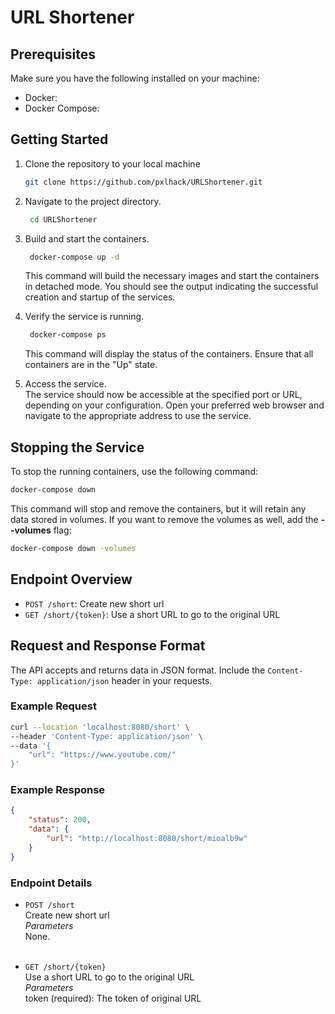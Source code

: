 # URL Shortener

## Prerequisites

Make sure you have the following installed on your machine:

- Docker:
- Docker Compose:

## Getting Started

1. Clone the repository to your local machine
    ```bash
    git clone https://github.com/pxlhack/URLShortener.git
    ```
2. Navigate to the project directory.
   ```bash
    cd URLShortener
    ```
3. Build and start the containers.
   ```bash
    docker-compose up -d
    ```
   This command will build the necessary images and start the containers in detached mode. You should see the output
   indicating the successful creation and startup of the services.
4. Verify the service is running.
   ```bash
    docker-compose ps
    ```
   This command will display the status of the containers. Ensure that all containers are in the "Up" state.

5. Access the service. <br>
   The service should now be accessible at the specified port or URL, depending on your configuration. Open your
   preferred web browser and navigate to the appropriate address to use the service.

## Stopping the Service

To stop the running containers, use the following command:

   ```bash
  docker-compose down
   ```

This command will stop and remove the containers, but it will retain any data stored in volumes. If you want to remove
the volumes as well, add the **--volumes** flag:

   ```bash
  docker-compose down -volumes

   ```

## Endpoint Overview

- `POST /short`: Create new short url
- `GET /short/{token}`: Use a short URL to go to the original URL

## Request and Response Format

The API accepts and returns data in JSON format. Include the `Content-Type: application/json` header in your requests.

### Example Request

``` bash 
curl --location 'localhost:8080/short' \
--header 'Content-Type: application/json' \
--data '{
    "url": "https://www.youtube.com/"
}'
```

### Example Response

``` json
{
    "status": 200,
    "data": {
        "url": "http://localhost:8080/short/mioalb9w"
    }
}
```

### Endpoint Details

- `POST /short`<br>
  Create new short url<br>
  *Parameters*<br>
  None.<br>
  <br>

- `GET /short/{token}`<br>
  Use a short URL to go to the original URL<br>
  *Parameters*<br>
  token (required): The token of original URL<br>
  <br>
